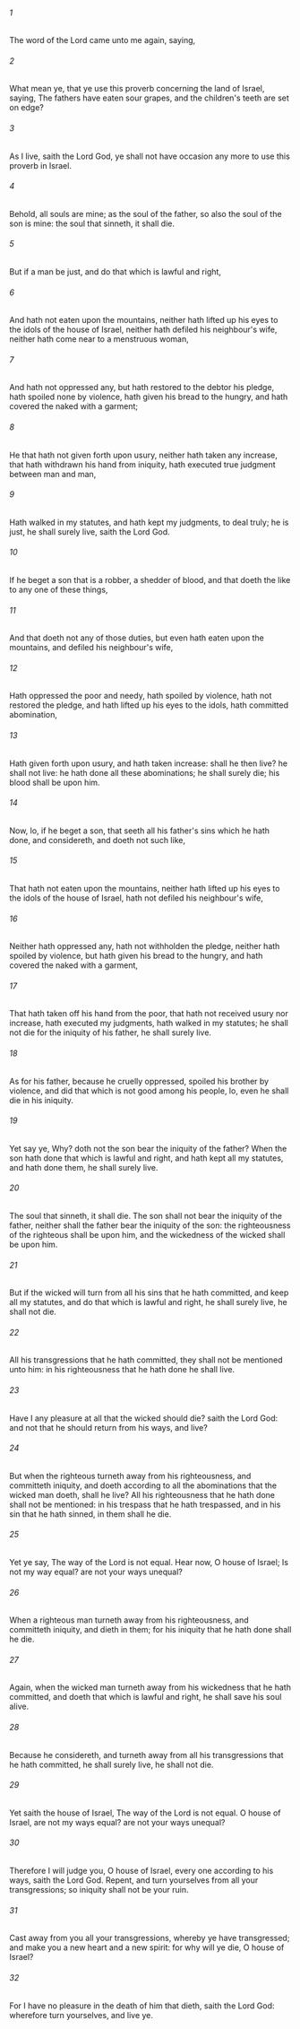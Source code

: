 ###### 1
The word of the Lord came unto me again, saying,

###### 2
What mean ye, that ye use this proverb concerning the land of Israel, saying, The fathers have eaten sour grapes, and the children's teeth are set on edge?

###### 3
As I live, saith the Lord God, ye shall not have occasion any more to use this proverb in Israel.

###### 4
Behold, all souls are mine; as the soul of the father, so also the soul of the son is mine: the soul that sinneth, it shall die.

###### 5
But if a man be just, and do that which is lawful and right,

###### 6
And hath not eaten upon the mountains, neither hath lifted up his eyes to the idols of the house of Israel, neither hath defiled his neighbour's wife, neither hath come near to a menstruous woman,

###### 7
And hath not oppressed any, but hath restored to the debtor his pledge, hath spoiled none by violence, hath given his bread to the hungry, and hath covered the naked with a garment;

###### 8
He that hath not given forth upon usury, neither hath taken any increase, that hath withdrawn his hand from iniquity, hath executed true judgment between man and man,

###### 9
Hath walked in my statutes, and hath kept my judgments, to deal truly; he is just, he shall surely live, saith the Lord God.

###### 10
If he beget a son that is a robber, a shedder of blood, and that doeth the like to any one of these things,

###### 11
And that doeth not any of those duties, but even hath eaten upon the mountains, and defiled his neighbour's wife,

###### 12
Hath oppressed the poor and needy, hath spoiled by violence, hath not restored the pledge, and hath lifted up his eyes to the idols, hath committed abomination,

###### 13
Hath given forth upon usury, and hath taken increase: shall he then live? he shall not live: he hath done all these abominations; he shall surely die; his blood shall be upon him.

###### 14
Now, lo, if he beget a son, that seeth all his father's sins which he hath done, and considereth, and doeth not such like,

###### 15
That hath not eaten upon the mountains, neither hath lifted up his eyes to the idols of the house of Israel, hath not defiled his neighbour's wife,

###### 16
Neither hath oppressed any, hath not withholden the pledge, neither hath spoiled by violence, but hath given his bread to the hungry, and hath covered the naked with a garment,

###### 17
That hath taken off his hand from the poor, that hath not received usury nor increase, hath executed my judgments, hath walked in my statutes; he shall not die for the iniquity of his father, he shall surely live.

###### 18
As for his father, because he cruelly oppressed, spoiled his brother by violence, and did that which is not good among his people, lo, even he shall die in his iniquity.

###### 19
Yet say ye, Why? doth not the son bear the iniquity of the father? When the son hath done that which is lawful and right, and hath kept all my statutes, and hath done them, he shall surely live.

###### 20
The soul that sinneth, it shall die. The son shall not bear the iniquity of the father, neither shall the father bear the iniquity of the son: the righteousness of the righteous shall be upon him, and the wickedness of the wicked shall be upon him.

###### 21
But if the wicked will turn from all his sins that he hath committed, and keep all my statutes, and do that which is lawful and right, he shall surely live, he shall not die.

###### 22
All his transgressions that he hath committed, they shall not be mentioned unto him: in his righteousness that he hath done he shall live.

###### 23
Have I any pleasure at all that the wicked should die? saith the Lord God: and not that he should return from his ways, and live?

###### 24
But when the righteous turneth away from his righteousness, and committeth iniquity, and doeth according to all the abominations that the wicked man doeth, shall he live? All his righteousness that he hath done shall not be mentioned: in his trespass that he hath trespassed, and in his sin that he hath sinned, in them shall he die.

###### 25
Yet ye say, The way of the Lord is not equal. Hear now, O house of Israel; Is not my way equal? are not your ways unequal?

###### 26
When a righteous man turneth away from his righteousness, and committeth iniquity, and dieth in them; for his iniquity that he hath done shall he die.

###### 27
Again, when the wicked man turneth away from his wickedness that he hath committed, and doeth that which is lawful and right, he shall save his soul alive.

###### 28
Because he considereth, and turneth away from all his transgressions that he hath committed, he shall surely live, he shall not die.

###### 29
Yet saith the house of Israel, The way of the Lord is not equal. O house of Israel, are not my ways equal? are not your ways unequal?

###### 30
Therefore I will judge you, O house of Israel, every one according to his ways, saith the Lord God. Repent, and turn yourselves from all your transgressions; so iniquity shall not be your ruin.

###### 31
Cast away from you all your transgressions, whereby ye have transgressed; and make you a new heart and a new spirit: for why will ye die, O house of Israel?

###### 32
For I have no pleasure in the death of him that dieth, saith the Lord God: wherefore turn yourselves, and live ye.


